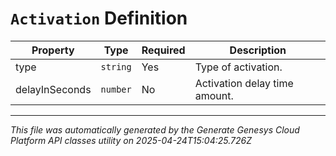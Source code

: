 # `Activation` Definition

| Property | Type | Required | Description |
|----------|------|----------|-------------|
| type | `string` | Yes | Type of activation. |
| delayInSeconds | `number` | No | Activation delay time amount. |

---

*This file was automatically generated by the Generate Genesys Cloud Platform API classes utility on 2025-04-24T15:04:25.726Z*